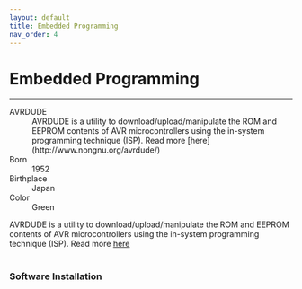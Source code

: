 ```yaml
---
layout: default
title: Embedded Programming
nav_order: 4
---
```


# Embedded Programming
---

<dl>
<dt>AVRDUDE</dt>
<dd>AVRDUDE is a utility to download/upload/manipulate the ROM and EEPROM contents of AVR microcontrollers using the in-system programming technique (ISP). Read more [here](http://www.nongnu.org/avrdude/)</dd>
<dt>Born</dt>
<dd>1952</dd>
<dt>Birthplace</dt>
<dd>Japan</dd>
<dt>Color</dt>
<dd>Green</dd>
</dl>

AVRDUDE is a utility to download/upload/manipulate the ROM and EEPROM contents of AVR microcontrollers using the in-system programming technique (ISP). Read more [here](http://www.nongnu.org/avrdude/)

# 

### Software Installation

